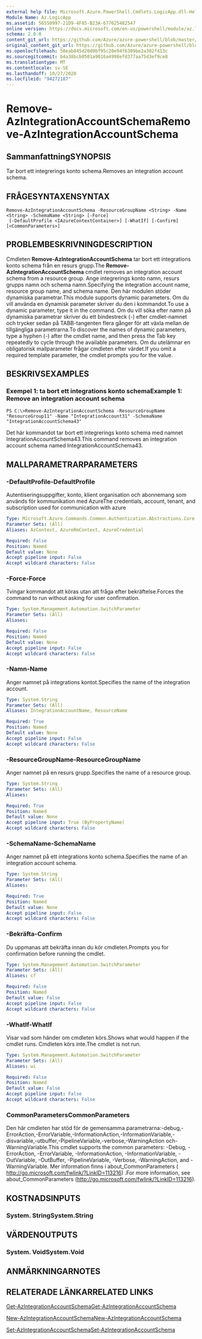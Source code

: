 ```yaml
---
external help file: Microsoft.Azure.PowerShell.Cmdlets.LogicApp.dll-Help.xml
Module Name: Az.LogicApp
ms.assetid: 56550997-21D9-4F85-B23A-677625482547
online version: https://docs.microsoft.com/en-us/powershell/module/az.logicapp/remove-azintegrationaccountschema
schema: 2.0.0
content_git_url: https://github.com/Azure/azure-powershell/blob/master/src/LogicApp/LogicApp/help/Remove-AzIntegrationAccountSchema.md
original_content_git_url: https://github.com/Azure/azure-powershell/blob/master/src/LogicApp/LogicApp/help/Remove-AzIntegrationAccountSchema.md
ms.openlocfilehash: 50eab845d20d9bf95c20e94f6309be2a302f413c
ms.sourcegitcommit: b4a38bcb0501a9016a4998efd377aa75d3ef9ce8
ms.translationtype: MT
ms.contentlocale: sv-SE
ms.lasthandoff: 10/27/2020
ms.locfileid: "94272187"
---
```

# <span data-ttu-id="da5e7-101">Remove-AzIntegrationAccountSchema</span><span class="sxs-lookup"><span data-stu-id="da5e7-101">Remove-AzIntegrationAccountSchema</span></span>

## <span data-ttu-id="da5e7-102">Sammanfattning</span><span class="sxs-lookup"><span data-stu-id="da5e7-102">SYNOPSIS</span></span>
<span data-ttu-id="da5e7-103">Tar bort ett integrerings konto schema.</span><span class="sxs-lookup"><span data-stu-id="da5e7-103">Removes an integration account schema.</span></span>

## <span data-ttu-id="da5e7-104">FRÅGESYNTAXEN</span><span class="sxs-lookup"><span data-stu-id="da5e7-104">SYNTAX</span></span>

```
Remove-AzIntegrationAccountSchema -ResourceGroupName <String> -Name <String> -SchemaName <String> [-Force]
 [-DefaultProfile <IAzureContextContainer>] [-WhatIf] [-Confirm] [<CommonParameters>]
```

## <span data-ttu-id="da5e7-105">PROBLEMBESKRIVNING</span><span class="sxs-lookup"><span data-stu-id="da5e7-105">DESCRIPTION</span></span>
<span data-ttu-id="da5e7-106">Cmdleten **Remove-AzIntegrationAccountSchema** tar bort ett integrations konto schema från en resurs grupp.</span><span class="sxs-lookup"><span data-stu-id="da5e7-106">The **Remove-AzIntegrationAccountSchema** cmdlet removes an integration account schema from a resource group.</span></span>
<span data-ttu-id="da5e7-107">Ange integrerings konto namn, resurs grupps namn och schema namn.</span><span class="sxs-lookup"><span data-stu-id="da5e7-107">Specifying the integration account name, resource group name, and schema name.</span></span>
<span data-ttu-id="da5e7-108">Den här modulen stöder dynamiska parametrar.</span><span class="sxs-lookup"><span data-stu-id="da5e7-108">This module supports dynamic parameters.</span></span>
<span data-ttu-id="da5e7-109">Om du vill använda en dynamisk parameter skriver du den i kommandot.</span><span class="sxs-lookup"><span data-stu-id="da5e7-109">To use a dynamic parameter, type it in the command.</span></span>
<span data-ttu-id="da5e7-110">Om du vill söka efter namn på dynamiska parametrar skriver du ett bindestreck (-) efter cmdlet-namnet och trycker sedan på TABB-tangenten flera gånger för att växla mellan de tillgängliga parametrarna.</span><span class="sxs-lookup"><span data-stu-id="da5e7-110">To discover the names of dynamic parameters, type a hyphen (-) after the cmdlet name, and then press the Tab key repeatedly to cycle through the available parameters.</span></span>
<span data-ttu-id="da5e7-111">Om du utelämnar en obligatorisk mallparameter frågar cmdleten efter värdet.</span><span class="sxs-lookup"><span data-stu-id="da5e7-111">If you omit a required template parameter, the cmdlet prompts you for the value.</span></span>

## <span data-ttu-id="da5e7-112">BESKRIVS</span><span class="sxs-lookup"><span data-stu-id="da5e7-112">EXAMPLES</span></span>

### <span data-ttu-id="da5e7-113">Exempel 1: ta bort ett integrations konto schema</span><span class="sxs-lookup"><span data-stu-id="da5e7-113">Example 1: Remove an integration account schema</span></span>
```
PS C:\>Remove-AzIntegrationAccountSchema -ResourceGroupName "ResourceGroup11" -Name "IntegrationAccount31" -SchemaName "IntegrationAccountSchema43"
```

<span data-ttu-id="da5e7-114">Det här kommandot tar bort ett integrerings konto schema med namnet IntegrationAccountSchema43.</span><span class="sxs-lookup"><span data-stu-id="da5e7-114">This command removes an integration account schema named IntegrationAccountSchema43.</span></span>

## <span data-ttu-id="da5e7-115">MALLPARAMETRAR</span><span class="sxs-lookup"><span data-stu-id="da5e7-115">PARAMETERS</span></span>

### <span data-ttu-id="da5e7-116">-DefaultProfile</span><span class="sxs-lookup"><span data-stu-id="da5e7-116">-DefaultProfile</span></span>
<span data-ttu-id="da5e7-117">Autentiseringsuppgifter, konto, klient organisation och abonnemang som används för kommunikation med Azure</span><span class="sxs-lookup"><span data-stu-id="da5e7-117">The credentials, account, tenant, and subscription used for communication with azure</span></span>

```yaml
Type: Microsoft.Azure.Commands.Common.Authentication.Abstractions.Core.IAzureContextContainer
Parameter Sets: (All)
Aliases: AzContext, AzureRmContext, AzureCredential

Required: False
Position: Named
Default value: None
Accept pipeline input: False
Accept wildcard characters: False
```

### <span data-ttu-id="da5e7-118">-Force</span><span class="sxs-lookup"><span data-stu-id="da5e7-118">-Force</span></span>
<span data-ttu-id="da5e7-119">Tvingar kommandot att köras utan att fråga efter bekräftelse.</span><span class="sxs-lookup"><span data-stu-id="da5e7-119">Forces the command to run without asking for user confirmation.</span></span>

```yaml
Type: System.Management.Automation.SwitchParameter
Parameter Sets: (All)
Aliases:

Required: False
Position: Named
Default value: None
Accept pipeline input: False
Accept wildcard characters: False
```

### <span data-ttu-id="da5e7-120">-Namn</span><span class="sxs-lookup"><span data-stu-id="da5e7-120">-Name</span></span>
<span data-ttu-id="da5e7-121">Anger namnet på integrations kontot.</span><span class="sxs-lookup"><span data-stu-id="da5e7-121">Specifies the name of the integration account.</span></span>

```yaml
Type: System.String
Parameter Sets: (All)
Aliases: IntegrationAccountName, ResourceName

Required: True
Position: Named
Default value: None
Accept pipeline input: False
Accept wildcard characters: False
```

### <span data-ttu-id="da5e7-122">-ResourceGroupName</span><span class="sxs-lookup"><span data-stu-id="da5e7-122">-ResourceGroupName</span></span>
<span data-ttu-id="da5e7-123">Anger namnet på en resurs grupp.</span><span class="sxs-lookup"><span data-stu-id="da5e7-123">Specifies the name of a resource group.</span></span>

```yaml
Type: System.String
Parameter Sets: (All)
Aliases:

Required: True
Position: Named
Default value: None
Accept pipeline input: True (ByPropertyName)
Accept wildcard characters: False
```

### <span data-ttu-id="da5e7-124">-SchemaName</span><span class="sxs-lookup"><span data-stu-id="da5e7-124">-SchemaName</span></span>
<span data-ttu-id="da5e7-125">Anger namnet på ett integrations konto schema.</span><span class="sxs-lookup"><span data-stu-id="da5e7-125">Specifies the name of an integration account schema.</span></span>

```yaml
Type: System.String
Parameter Sets: (All)
Aliases:

Required: True
Position: Named
Default value: None
Accept pipeline input: False
Accept wildcard characters: False
```

### <span data-ttu-id="da5e7-126">-Bekräfta</span><span class="sxs-lookup"><span data-stu-id="da5e7-126">-Confirm</span></span>
<span data-ttu-id="da5e7-127">Du uppmanas att bekräfta innan du kör cmdleten.</span><span class="sxs-lookup"><span data-stu-id="da5e7-127">Prompts you for confirmation before running the cmdlet.</span></span>

```yaml
Type: System.Management.Automation.SwitchParameter
Parameter Sets: (All)
Aliases: cf

Required: False
Position: Named
Default value: False
Accept pipeline input: False
Accept wildcard characters: False
```

### <span data-ttu-id="da5e7-128">-WhatIf</span><span class="sxs-lookup"><span data-stu-id="da5e7-128">-WhatIf</span></span>
<span data-ttu-id="da5e7-129">Visar vad som händer om cmdleten körs.</span><span class="sxs-lookup"><span data-stu-id="da5e7-129">Shows what would happen if the cmdlet runs.</span></span>
<span data-ttu-id="da5e7-130">Cmdleten körs inte.</span><span class="sxs-lookup"><span data-stu-id="da5e7-130">The cmdlet is not run.</span></span>

```yaml
Type: System.Management.Automation.SwitchParameter
Parameter Sets: (All)
Aliases: wi

Required: False
Position: Named
Default value: False
Accept pipeline input: False
Accept wildcard characters: False
```

### <span data-ttu-id="da5e7-131">CommonParameters</span><span class="sxs-lookup"><span data-stu-id="da5e7-131">CommonParameters</span></span>
<span data-ttu-id="da5e7-132">Den här cmdleten har stöd för de gemensamma parametrarna:-debug,-ErrorAction,-ErrorVariable,-InformationAction,-InformationVariable,-disvariable,-utbuffer,-PipelineVariable,-verbose,-WarningAction och-WarningVariable.</span><span class="sxs-lookup"><span data-stu-id="da5e7-132">This cmdlet supports the common parameters: -Debug, -ErrorAction, -ErrorVariable, -InformationAction, -InformationVariable, -OutVariable, -OutBuffer, -PipelineVariable, -Verbose, -WarningAction, and -WarningVariable.</span></span> <span data-ttu-id="da5e7-133">Mer information finns i about_CommonParameters ( http://go.microsoft.com/fwlink/?LinkID=113216) .</span><span class="sxs-lookup"><span data-stu-id="da5e7-133">For more information, see about_CommonParameters (http://go.microsoft.com/fwlink/?LinkID=113216).</span></span>

## <span data-ttu-id="da5e7-134">KOSTNADS</span><span class="sxs-lookup"><span data-stu-id="da5e7-134">INPUTS</span></span>

### <span data-ttu-id="da5e7-135">System. String</span><span class="sxs-lookup"><span data-stu-id="da5e7-135">System.String</span></span>

## <span data-ttu-id="da5e7-136">VÄRDEN</span><span class="sxs-lookup"><span data-stu-id="da5e7-136">OUTPUTS</span></span>

### <span data-ttu-id="da5e7-137">System. Void</span><span class="sxs-lookup"><span data-stu-id="da5e7-137">System.Void</span></span>

## <span data-ttu-id="da5e7-138">ANMÄRKNINGAR</span><span class="sxs-lookup"><span data-stu-id="da5e7-138">NOTES</span></span>

## <span data-ttu-id="da5e7-139">RELATERADE LÄNKAR</span><span class="sxs-lookup"><span data-stu-id="da5e7-139">RELATED LINKS</span></span>

[<span data-ttu-id="da5e7-140">Get-AzIntegrationAccountSchema</span><span class="sxs-lookup"><span data-stu-id="da5e7-140">Get-AzIntegrationAccountSchema</span></span>](./Get-AzIntegrationAccountSchema.md)

[<span data-ttu-id="da5e7-141">New-AzIntegrationAccountSchema</span><span class="sxs-lookup"><span data-stu-id="da5e7-141">New-AzIntegrationAccountSchema</span></span>](./New-AzIntegrationAccountSchema.md)

[<span data-ttu-id="da5e7-142">Set-AzIntegrationAccountSchema</span><span class="sxs-lookup"><span data-stu-id="da5e7-142">Set-AzIntegrationAccountSchema</span></span>](./Set-AzIntegrationAccountSchema.md)


